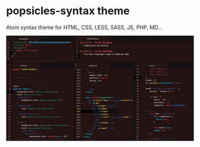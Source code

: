 # popsicles-syntax theme

Atom syntax theme for HTML, CSS, LESS, SASS, JS, PHP, MD...

![A screenshot of your theme](https://raw.githubusercontent.com/melinadonati/popsicles-syntax/master/screenshot.jpg)
